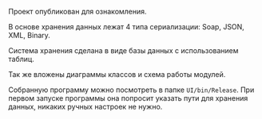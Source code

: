 Проект опубликован для ознакомления.

В основе хранения данных лежат 4 типа сериализации: Soap, JSON, XML, Binary.

Система хранения сделана в виде базы данных с использованием таблиц.

Так же вложены диаграммы классов и схема работы модулей.

Собранную программу можно посмотреть в папке `UI/bin/Release`.
При первом запуске программы она попросит указать пути для хранения данных, никаких ручных настроек не нужно.